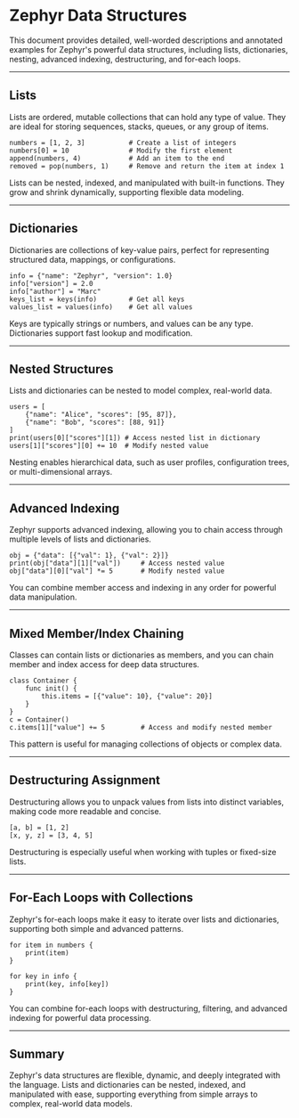 # Zephyr Data Structures

This document provides detailed, well-worded descriptions and annotated examples for Zephyr's powerful data structures, including lists, dictionaries, nesting, advanced indexing, destructuring, and for-each loops.

---

## Lists

Lists are ordered, mutable collections that can hold any type of value. They are ideal for storing sequences, stacks, queues, or any group of items.

```zephyr
numbers = [1, 2, 3]           # Create a list of integers
numbers[0] = 10               # Modify the first element
append(numbers, 4)            # Add an item to the end
removed = pop(numbers, 1)     # Remove and return the item at index 1
```

Lists can be nested, indexed, and manipulated with built-in functions. They grow and shrink dynamically, supporting flexible data modeling.

---

## Dictionaries

Dictionaries are collections of key-value pairs, perfect for representing structured data, mappings, or configurations.

```zephyr
info = {"name": "Zephyr", "version": 1.0}
info["version"] = 2.0
info["author"] = "Marc"
keys_list = keys(info)        # Get all keys
values_list = values(info)    # Get all values
```

Keys are typically strings or numbers, and values can be any type. Dictionaries support fast lookup and modification.

---

## Nested Structures

Lists and dictionaries can be nested to model complex, real-world data.

```zephyr
users = [
    {"name": "Alice", "scores": [95, 87]},
    {"name": "Bob", "scores": [88, 91]}
]
print(users[0]["scores"][1]) # Access nested list in dictionary
users[1]["scores"][0] += 10  # Modify nested value
```

Nesting enables hierarchical data, such as user profiles, configuration trees, or multi-dimensional arrays.

---

## Advanced Indexing

Zephyr supports advanced indexing, allowing you to chain access through multiple levels of lists and dictionaries.

```zephyr
obj = {"data": [{"val": 1}, {"val": 2}]}
print(obj["data"][1]["val"])     # Access nested value
obj["data"][0]["val"] *= 5       # Modify nested value
```

You can combine member access and indexing in any order for powerful data manipulation.

---

## Mixed Member/Index Chaining

Classes can contain lists or dictionaries as members, and you can chain member and index access for deep data structures.

```zephyr
class Container {
    func init() {
        this.items = [{"value": 10}, {"value": 20}]
    }
}
c = Container()
c.items[1]["value"] += 5         # Access and modify nested member
```

This pattern is useful for managing collections of objects or complex data.

---

## Destructuring Assignment

Destructuring allows you to unpack values from lists into distinct variables, making code more readable and concise.

```zephyr
[a, b] = [1, 2]
[x, y, z] = [3, 4, 5]
```

Destructuring is especially useful when working with tuples or fixed-size lists.

---

## For-Each Loops with Collections

Zephyr's for-each loops make it easy to iterate over lists and dictionaries, supporting both simple and advanced patterns.

```zephyr
for item in numbers {
    print(item)
}

for key in info {
    print(key, info[key])
}
```

You can combine for-each loops with destructuring, filtering, and advanced indexing for powerful data processing.

---

## Summary

Zephyr's data structures are flexible, dynamic, and deeply integrated with the language. Lists and dictionaries can be nested, indexed, and manipulated with ease, supporting everything from simple arrays to complex, real-world data models.
